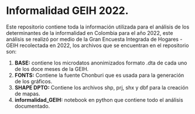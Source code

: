 # Informalidad GEIH 2022.

Este repositorio contiene toda la información utilizada para el análisis de los determinantes de la informalidad en Colombia para el año 2022, este análisis se realizó por medio de la Gran Encuesta Integrada de Hogares - GEIH recolectada en 2022, los archivos que se encuentran en el repositorio son:

1. **BASE:** contiene los microdatos anonimizados formato .dta de cada uno de los doce meses de la GEIH.
2. **FONTS:** Contiene la fuente Chonburi que es usada para la generación de los gráficos.
3. **SHAPE DPTO:** Contiene los archivos shp, prj, shx y dbf para la creación de mapas.
4. **informalidad_GEIH:** notebook en python que contiene todo el análisis documentado. 
 
